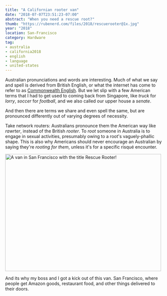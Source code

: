 ```yaml
---
title: "A Californian rooter van"
date: "2018-07-07T23:51:23-07:00"
abstract: "When you need a rescue root?"
thumb: "https://rubenerd.com/files/2018/rescuerooter@1x.jpg"
year: "2018"
location: San-Francisco
category: Hardware
tag:
- australia
- california2018
- english
- language
- united-states
---
```

Australian pronunciations and words are interesting. Much of what we say and spell is derived from British English, or what the internet has come to refer to as [Commonwealth English]. But we let slip with a few American terms that I had to get used to coming back from Singapore, like *truck* for *lorry*, *soccer* for *football*, and we also called our upper house a *senate*.

And then there are terms we share and even spell the same, but are pronounced differently out of varying degrees of necessity.

Take network routers: Australians pronounce them the American way like *rawrter*, instead of the British *rooter*. To *root* someone in Australia is to engage in sexual activities, presumably owing to a root's vaguely-phallic shape. This is also why Americans should never encourage an Australian by saying they're *rooting for them*, unless it's for a specific risqué encounter.

<p><img src="https://rubenerd.com/files/2018/rescuerooter@1x.jpg" srcset="https://rubenerd.com/files/2018/rescuerooter@1x.jpg 1x, https://rubenerd.com/files/2018/rescuerooter@2x.jpg 2x" alt="A van in San Francisco with the title Rescue Rooter!" style="width:500px; height:375px;" /></p>

And its why my boss and I got a kick out of this van. San Francisco, where people get Amazon goods, restaurant food, and other things delivered to their doors.

[Commonwealth English]: https://en.wikipedia.org/wiki/English_in_the_Commonwealth_of_Nations

